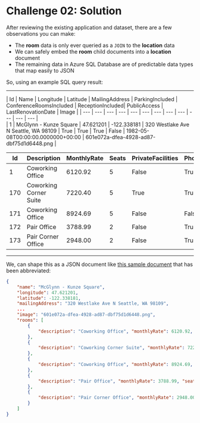 # Challenge 02: Solution

After reviewing the existing application and dataset, there are a few observations you can make:

- The **room** data is only ever queried as a ``JOIN`` to the **location** data
- We can safely embed the **room** child documents into a **location** document
- The remaining data in Azure SQL Database are of predictable data types that map easily to JSON

So, using an example SQL query result:

---

| Id | Name | Longitude | Latitude | MailingAddress | ParkingIncluded | ConferenceRoomsIncluded | ReceptionIncluded| PublicAccess | LastRenovationDate | Image |
| --- | --- | --- | --- | --- | --- | --- | --- | --- | --- | --- | --- |  
| 1 | McGlynn - Kunze Square | 47.621201 | -122.338181 | 320 Westlake Ave N Seattle, WA 98109 | True | True | True | False | 1982-05-08T00:00:00.0000000+00:00 | 601e072a-dfea-4928-ad87-dbf75d1d6448.png |

| Id | Description | MonthlyRate | Seats | PrivateFacilities | PhoneIncluded | Windows | Corner | LocationId |
|--- |--- |--- |--- |--- |--- |--- |--- |--- |
| 1 | Coworking Office | 6120.92 | 5 | False | True | False | False | 1 |
| 170 | Coworking Corner Suite | 7220.40 | 5 | True | True | False | True | 1 |
| 171 | Coworking Office | 8924.69 | 5 | False | False | False | False | 1 |
| 172 | Pair Office | 3788.99 | 2 | False | True | False | False | 1 |
| 173 | Pair Corner Office | 2948.00 | 2 | False | True | False | True | 1 |

---

We, can shape this as a JSON document like [this sample document](./example.json) that has been abbreviated:

```json
{
    "name": "McGlynn - Kunze Square",
    "longitude": 47.621201,
    "latitude": -122.338181,
    "mailingAddress": "320 Westlake Ave N Seattle, WA 98109",
    ...
    "image": "601e072a-dfea-4928-ad87-dbf75d1d6448.png",
    "rooms": [
        {
            "description": "Coworking Office", "monthlyRate": 6120.92, "seats": 5, ...
        },
        {
            "description": "Coworking Corner Suite", "monthlyRate": 7220.40, "seats": 5, ..
        },
        {
            "description": "Coworking Office", "monthlyRate": 8924.69, "seats": 5, ..
        },
        {
            "description": "Pair Office", "monthlyRate": 3788.99, "seats": 2, ...
        },
        {
            "description": "Pair Corner Office", "monthlyRate": 2948.00, "seats": 2, ..
        }
    ]
}
```
